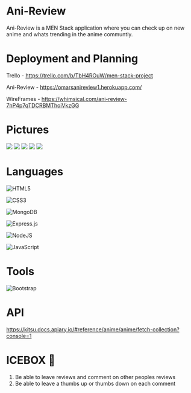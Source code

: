 # Ani-Review
Ani-Review is a MEN Stack application where you can check up on new anime and whats trending in the anime communtiy.

# Deployment and  Planning
Trello - https://trello.com/b/TbH4ROuW/men-stack-project

Ani-Review - https://omarsanireview1.herokuapp.com/

WireFrames - https://whimsical.com/ani-review-7hP4p7qTDCRBMThoiVkzGG

# Pictures
![](../Ani-Review/public/screenshots/Screen%20Shot%202022-06-30%20at%208.43.59%20PM.png)
![](../Ani-Review/public/screenshots/Screen%20Shot%202022-06-30%20at%208.44.35%20PM.png)
![](../Ani-Review/public/screenshots/Screen%20Shot%202022-06-30%20at%208.44.22%20PM.png)
![](../Ani-Review/public/screenshots/Screen%20Shot%202022-06-30%20at%208.44.14%20PM.png)
![](../Ani-Review/public/screenshots/Screen%20Shot%202022-06-30%20at%208.44.07%20PM.png)
# Languages

![HTML5](https://img.shields.io/badge/html5-%23E34F26.svg?style=for-the-badge&logo=html5&logoColor=white)

![CSS3](https://img.shields.io/badge/css3-%231572B6.svg?style=for-the-badge&logo=css3&logoColor=white)

![MongoDB](https://img.shields.io/badge/MongoDB-%234ea94b.svg?style=for-the-badge&logo=mongodb&logoColor=white)

![Express.js](https://img.shields.io/badge/express.js-%23404d59.svg?style=for-the-badge&logo=express&logoColor=%2361DAFB)

 ![NodeJS](https://img.shields.io/badge/node.js-6DA55F?style=for-the-badge&logo=node.js&logoColor=white)

 ![JavaScript](https://img.shields.io/badge/javascript-%23323330.svg?style=for-the-badge&logo=javascript&logoColor=%23F7DF1E)

# Tools
![Bootstrap](https://img.shields.io/badge/bootstrap-%23563D7C.svg?style=for-the-badge&logo=bootstrap&logoColor=white)

# API
https://kitsu.docs.apiary.io/#reference/anime/anime/fetch-collection?console=1


# ICEBOX 🧊
1. Be able to leave reviews and comment on other peoples reviews
2. Be able to leave a thumbs up or thumbs down on each comment